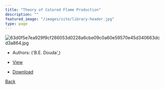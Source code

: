```yaml
---
title: "Theory of Colored Flame Production"
description: ""
featured_image: "/images/site/library-header.jpg"
type: page
---
```


![63d0f5e7ea929f9cf266053d0228a6cbe09c0a60e59570e45d340663dcd3a864.jpg](https://drive.google.com/uc?export=view&id=1SoDZ_pgt0YnRlJ_J6oqNtMXYnyAFY6JF)
* Authors: ('B.E. Douda',)
* [View](https://drive.google.com/uc?export=view&id=1-DTSZGFHx_K_n9teGY0_wCe6sUGZC-VS)

* [Download](https://drive.google.com/uc?export=download&id=1-DTSZGFHx_K_n9teGY0_wCe6sUGZC-VS)

[Back](http://localhost:1313/library/ebooks/
)
